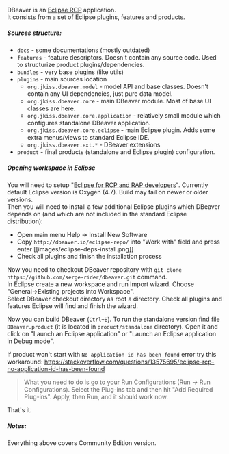 DBeaver is an [Eclipse RCP](https://wiki.eclipse.org/Rich_Client_Platform) application.  
It consists from a set of Eclipse plugins, features and products.

##### Sources structure:
- `docs` - some documentations (mostly outdated)
- `features` - feature descriptors. Doesn't contain any source code. Used to structurize product plugins/dependencies.
- `bundles` - very base plugins (like utils)
- `plugins` - main sources location
  - `org.jkiss.dbeaver.model` - model API and base classes. Doesn't contain any UI dependencies, just pure data model.
  - `org.jkiss.dbeaver.core` - main DBeaver module. Most of base UI classes are here.
  - `org.jkiss.dbeaver.core.application` - relatively small module which configures standalone DBeaver application.
  - `org.jkiss.dbeaver.core.eclipse` - main Eclipse plugin. Adds some extra menus/views to standard Eclipse IDE.
  - `org.jkiss.dbeaver.ext.*` - DBeaver extensions
- `product` - final products (standalone and Eclipse plugin) configuration.

##### Opening workspace in Eclipse

You will need to setup "<a href="https://www.eclipse.org/downloads/packages/eclipse-rcp-and-rap-developers/oxygen1a">Eclipse for RCP and RAP developers</a>". Currently default Eclipse version is Oxygen (4.7). Build may fail on newer or older versions.  
Then you will need to install a few additional Eclipse plugins which DBeaver depends on (and which are not included in the standard Eclipse distribution):
- Open main menu Help -> Install New Software
- Copy `http://dbeaver.io/eclipse-repo/` into "Work with" field and press enter
[[images/eclipse-deps-install.png]]
- Check all plugins and finish the installation process

Now you need to checkout DBeaver repository with `git clone https://github.com/serge-rider/dbeaver.git` command.  
In Eclipse create a new workspace and run Import wizard. Choose "General->Existing projects into Workspace".  
Select DBeaver checkout directory as root a directory. Check all plugins and features Eclipse will find and finish the wizard.  

Now you can build DBeaver (`Ctrl+B`).
To run the standalone version find file `DBeaver.product` (it is located in `product/standalone` directory). Open it and click on "Launch an Eclipse application" or "Launch an Eclipse application in Debug mode".  

If product won't start with `No application id has been found` error try this workaround:
https://stackoverflow.com/questions/13575695/eclipse-rcp-no-application-id-has-been-found  
> What you need to do is go to your Run Configurations (Run -> Run Configurations). Select the Plug-ins tab and then hit "Add Required Plug-ins". Apply, then Run, and it should work now.

That's it.

##### Notes:
Everything above covers Community Edition version.  
